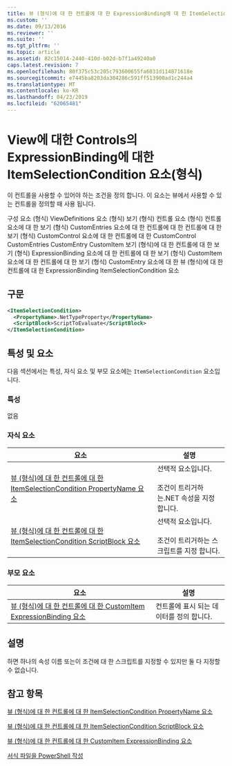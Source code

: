 ```yaml
---
title: 뷰 (형식)에 대 한 컨트롤에 대 한 ExpressionBinding에 대 한 ItemSelectionCondition 요소 | Microsoft Docs
ms.custom: ''
ms.date: 09/13/2016
ms.reviewer: ''
ms.suite: ''
ms.tgt_pltfrm: ''
ms.topic: article
ms.assetid: 82c15014-2440-410d-b02d-b7f1a49240a0
caps.latest.revision: 7
ms.openlocfilehash: 80f375c53c205c793600655fa6031d114871618e
ms.sourcegitcommit: e7445ba8203da304286c591ff513900ad1c244a4
ms.translationtype: MT
ms.contentlocale: ko-KR
ms.lasthandoff: 04/23/2019
ms.locfileid: "62065481"
---
```

# <a name="itemselectioncondition-element-for-expressionbinding-for-controls-for-view-format"></a>View에 대한 Controls의 ExpressionBinding에 대한 ItemSelectionCondition 요소(형식)

이 컨트롤을 사용할 수 있어야 하는 조건을 정의 합니다. 이 요소는 뷰에서 사용할 수 있는 컨트롤을 정의할 때 사용 됩니다.

구성 요소 (형식) ViewDefinitions 요소 (형식) 보기 (형식) 컨트롤 요소 (형식) 컨트롤 요소에 대 한 보기 (형식) CustomEntries 요소에 대 한 컨트롤에 대 한 컨트롤에 대 한 보기 (형식) CustomControl 요소에 대 한 컨트롤에 대 한 CustomControl CustomEntries CustomEntry CustomItem 보기 (형식)에 대 한 컨트롤에 대 한 보기 (형식) ExpressionBinding 요소에 대 한 컨트롤에 대 한 보기 (형식) CustomItem 요소에 대 한 컨트롤에 대 한 보기 (형식) CustomEntry 요소에 대 한 뷰 (형식)에 대 한 컨트롤에 대 한 ExpressionBinding ItemSelectionCondition 요소

## <a name="syntax"></a>구문

```xml
<ItemSelectionCondition>
  <PropertyName>.NetTypeProperty</PropertyName>
  <ScriptBlock>ScriptToEvaluate</ScriptBlock>
</ItemSelectionCondition>
```

## <a name="attributes-and-elements"></a>특성 및 요소

다음 섹션에서는 특성, 자식 요소 및 부모 요소에는 `ItemSelectionCondition` 요소입니다.

### <a name="attributes"></a>특성

없음

### <a name="child-elements"></a>자식 요소

|요소|설명|
|-------------|-----------------|
|[뷰 (형식)에 대 한 컨트롤에 대 한 ItemSelectionCondition PropertyName 요소](./propertyname-element-for-itemselectioncondition-for-controls-for-view-format.md)|선택적 요소입니다.<br /><br /> 조건이 트리거하는.NET 속성을 지정 합니다.|
|[뷰 (형식)에 대 한 컨트롤에 대 한 ItemSelectionCondition ScriptBlock 요소](./scriptblock-element-for-itemselectioncondition-for-controls-for-view-format.md)|선택적 요소입니다.<br /><br /> 조건이 트리거하는 스크립트를 지정 합니다.|

### <a name="parent-elements"></a>부모 요소

|요소|설명|
|-------------|-----------------|
|[뷰 (형식)에 대 한 컨트롤에 대 한 CustomItem ExpressionBinding 요소](./expressionbinding-element-for-customitem-for-controls-for-view-format.md)|컨트롤에 표시 되는 데이터를 정의 합니다.|

## <a name="remarks"></a>설명

하면 하나의 속성 이름 또는이 조건에 대 한 스크립트를 지정할 수 있지만 둘 다 지정할 수 없습니다.

## <a name="see-also"></a>참고 항목

[뷰 (형식)에 대 한 컨트롤에 대 한 ItemSelectionCondition PropertyName 요소](./propertyname-element-for-itemselectioncondition-for-controls-for-view-format.md)

[뷰 (형식)에 대 한 컨트롤에 대 한 ItemSelectionCondition ScriptBlock 요소](./scriptblock-element-for-itemselectioncondition-for-controls-for-view-format.md)

[뷰 (형식)에 대 한 컨트롤에 대 한 CustomItem ExpressionBinding 요소](./expressionbinding-element-for-customitem-for-controls-for-view-format.md)

[서식 파일을 PowerShell 작성](./writing-a-powershell-formatting-file.md)
